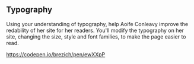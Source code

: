 ## Typography

Using your understanding of typography, help Aoife Conleavy improve the redability of her site for her readers. You'll modify the typography on her site, changing the size, style and font families, to make the page easier to read.

https://codepen.io/brezich/pen/ewXXpP
